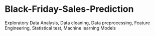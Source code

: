 # Black-Friday-Sales-Prediction
Exploratory Data Analysis, Data cleaning, Data preprocessing, Feature Engineering, Statistical test, Machine learning Models
